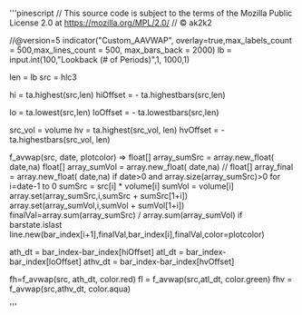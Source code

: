 '''pinescript
// This source code is subject to the terms of the Mozilla Public License 2.0 at https://mozilla.org/MPL/2.0/
// © ak2k2

//@version=5
indicator("Custom_AAVWAP", overlay=true,max_labels_count = 500,max_lines_count = 500, max_bars_back = 2000)
lb = input.int(100,"Lookback (# of Periods)",1, 1000,1)

len = lb
src = hlc3

hi = ta.highest(src,len)
hiOffset = - ta.highestbars(src,len)

lo = ta.lowest(src,len)
loOffset = - ta.lowestbars(src,len)

src_vol = volume
hv = ta.highest(src_vol, len)
hvOffset = -ta.highestbars(src_vol, len)

f_avwap(src, date, plotcolor) =>
    float[]    array_sumSrc = array.new_float( date,na)
    float[]    array_sumVol = array.new_float( date,na)
    // float[]    array_final = array.new_float( date,na)
    if date>0 and array.size(array_sumSrc)>0
        for i=date-1 to 0
            sumSrc = src[i] * volume[i]
            sumVol = volume[i]
            array.set(array_sumSrc,i,sumSrc + sumSrc[1+i])
            array.set(array_sumVol,i,sumVol + sumVol[1+i])
            finalVal=array.sum(array_sumSrc) / array.sum(array_sumVol)
            if barstate.islast
                line.new(bar_index[i+1],finalVal,bar_index[i],finalVal,color=plotcolor)        

ath_dt = bar_index-bar_index[hiOffset]
atl_dt = bar_index-bar_index[loOffset]
athv_dt = bar_index-bar_index[hvOffset]

fh=f_avwap(src, ath_dt, color.red)
fl = f_avwap(src,atl_dt, color.green)
fhv = f_avwap(src,athv_dt, color.aqua)


'''
